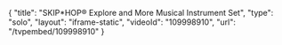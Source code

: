 {
    "title": "SKIP*HOP&reg; Explore and More Musical Instrument Set",
    "type": "solo",
    "layout": "iframe-static",
    "videoId": "109998910",
    "url": "\/tvpembed\/109998910"
}